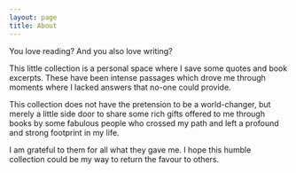 ```yaml
---
layout: page
title: About
---
```


You love reading? And you also love writing? 

This little collection is a personal space where I save some quotes and book excerpts. These have been intense passages which drove me through moments where I lacked answers that no-one could provide.

This collection does not have the pretension to be a world-changer, but merely a little side door to share some rich gifts offered to me through books by some fabulous people who crossed my path and left a profound and strong footprint in my life.

I am grateful to them for all what they gave me. I hope this humble collection could be my way to return the favour to others.